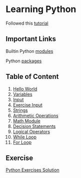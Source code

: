 # Learning Python

Followed this [tutorial](https://www.youtube.com/watch?v=_uQrJ0TkZlc)

## Important Links

Builtin Python [modules](https://docs.python.org/3/py-modindex.html)

Python [packages](https://pypi.org/)

## Table of Content

1. [Hello World](https://github.com/furqann/learn-py/blob/master/hello_world.py)
2. [Variables](https://github.com/furqann/learn-py/blob/f4342b566edb8bb7abb4463891b5df2b999411e2/variables.py)
3. [Input](https://github.com/furqann/learn-py/blob/e795e09c309050a12bfc1b819c27946250c53170/input.py)
4. [Exercise Input](https://github.com/furqann/learn-py/blob/39b7fa4c10b40aec141f73c54670e8c606b01900/programs/convert_pounds_to_kg.py)
5. [Strings](https://github.com/furqann/learn-py/blob/9f7b8af9b045b5d8d0446a01c7719bd1ee3e3ec7/strings.py)
6. [Arithmetic Operations](https://github.com/furqann/learn-py/blob/625857a1d4d0569d97c8cf69f73a595db2183f77/arithmetic.py)
7. [Math Module](https://github.com/furqann/learn-py/blob/018ca90de45a74ba7a625a9a96d655fe61d6718a/math_functions.py)
8. [Decision Statements](https://github.com/furqann/learn-py/blob/7a464df061c4d1dd0364df89a312a43ffeec07c1/decision_statement.py)
9. [Logical Operators](https://github.com/furqann/learn-py/blob/8da921462288cfc45c346df0f960f5750da1f24a/logical_operators.py)
10. [While Loop](https://github.com/furqann/learn-py/blob/5b162ca019cc8f2e9bbb50535be19176c24fd9ef/while_loop.py)
11. [For Loop](https://github.com/furqann/learn-py/blob/79f777a7215dfe9c5f56b5c7c6f7ae055dc82b35/loop.py)

## Exercise
[Python Exercises Solution](https://github.com/furqann/learn-py/tree/master/exercises)
